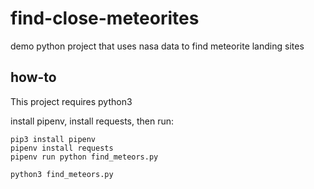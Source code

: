# find-close-meteorites
demo python project that uses nasa data to find meteorite landing sites

## how-to
This project requires python3

install pipenv, install requests, then run:

```
pip3 install pipenv
pipenv install requests
pipenv run python find_meteors.py
```

`python3 find_meteors.py`
